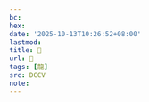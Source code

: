 ```yaml
---
bc:
hex:
date: '2025-10-13T10:26:52+08:00'
lastmod:
title: 􂣻
url: 􂣻
tags: [龍]
src: DCCV
note:
---
```

